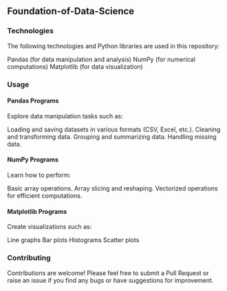 ## Foundation-of-Data-Science
### Technologies
The following technologies and Python libraries are used in this repository:

Pandas (for data manipulation and analysis)
NumPy (for numerical computations)
Matplotlib (for data visualization)

### Usage
#### Pandas Programs
Explore data manipulation tasks such as:

Loading and saving datasets in various formats (CSV, Excel, etc.).
Cleaning and transforming data.
Grouping and summarizing data.
Handling missing data.

#### NumPy Programs
Learn how to perform:

Basic array operations.
Array slicing and reshaping.
Vectorized operations for efficient computations.

#### Matplotlib Programs
Create visualizations such as:

Line graphs
Bar plots
Histograms
Scatter plots

### Contributing
Contributions are welcome! Please feel free to submit a Pull Request or raise an issue if you find any bugs or have suggestions for improvement.
